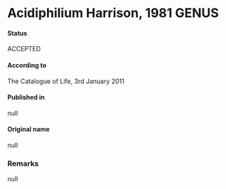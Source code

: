 # Acidiphilium Harrison, 1981 GENUS

#### Status
ACCEPTED

#### According to
The Catalogue of Life, 3rd January 2011

#### Published in
null

#### Original name
null

### Remarks
null